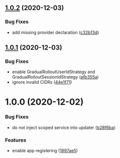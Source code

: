 ## [1.0.2](https://github.com/pmb0/nestjs-unleash/compare/v1.0.1...v1.0.2) (2020-12-03)


### Bug Fixes

* add missing provider declaration ([c32b13d](https://github.com/pmb0/nestjs-unleash/commit/c32b13d6b607424820e56049a2f97dc12d5b299c))

## [1.0.1](https://github.com/pmb0/nestjs-unleash/compare/v1.0.0...v1.0.1) (2020-12-03)


### Bug Fixes

* enable GradualRolloutUserIdStrategy and GradualRolloutSessionIdStrategy ([afb355a](https://github.com/pmb0/nestjs-unleash/commit/afb355adf0c8626b81dae77514bf78fd41a991d9))
* ignore invalid CIDRs ([44e1f71](https://github.com/pmb0/nestjs-unleash/commit/44e1f7115d35ebaab5a46a1e0728abc9b5e311dd))

# 1.0.0 (2020-12-02)


### Bug Fixes

* do not inject scoped service into updater ([b28f6ba](https://github.com/pmb0/nestjs-unleash/commit/b28f6bac9a0bc72021f41856ef8108b38d497712))


### Features

* enable app registering ([1897ae5](https://github.com/pmb0/nestjs-unleash/commit/1897ae56c6afc1c3f99065a9d426996b3e8f2276))
